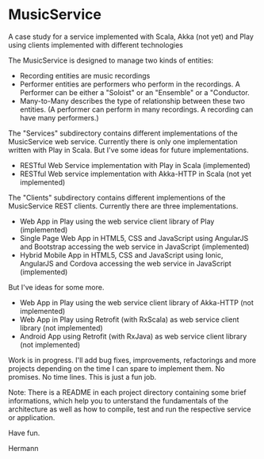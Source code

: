 # MusicService

A case study for a service implemented with Scala, Akka (not yet) and Play
using clients implemented with different technologies

The MusicService is designed to manage two kinds of entities:
- Recording entities are music recordings
- Performer entities are performers who perform in the recordings. A Performer can be either a "Soloist" or an "Ensemble" or a "Conductor.
- Many-to-Many describes the type of relationship between these two entities. (A performer can perform in many recordings. A recording can have many performers.)

The "Services" subdirectory contains different implementations of the MusicService web service.
Currently there is only one implementation written with Play in Scala. But I've some ideas
for future implementations.

- RESTful Web Service implementation with Play in Scala (implemented)
- RESTful Web service implementation with Akka-HTTP in Scala (not yet implemented)

The "Clients" subdirectory contains different implementions of the MusicService REST clients.
Currently there are three implementations.

- Web App in Play using the web service client library of Play (implemented)
- Single Page Web App in HTML5, CSS and JavaScript using AngularJS and Bootstrap accessing the web service in JavaScript (implemented)
- Hybrid Mobile App in HTML5, CSS and JavaScript using Ionic, AngularJS and Cordova accessing the web service in JavaScript (implemented)

But I've ideas for some more.

- Web App in Play using the web service client library of Akka-HTTP (not implemented)
- Web App in Play using Retrofit (with RxScala) as web service client library (not implemented)
- Android App using Retrofit (with RxJava) as web service client library (not implemented)

Work is in progress. I'll add bug fixes, improvements, refactorings and more projects
depending on the time I can spare to implement them.
No promises. No time lines. This is just a fun job.

Note: There is a README in each project directory containing some brief informations,
which help you to unterstand the fundamentals of the architecture as well as how to compile,
test and run the respective service or application.

Have fun.

Hermann
